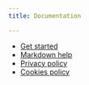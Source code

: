 ```yaml
---
title: Documentation

---
```

* [Get started](get_started.md)
* [Markdown help](markdown.md)
* [Privacy policy](gdpr/privacy-policy.md)
* [Cookies policy](gdpr/cookies-policy.md)